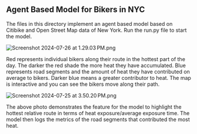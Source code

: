 ## Agent Based Model for Bikers in NYC

The files in this directory implement an agent based model based on Citibike and Open Street Map data of New York. 
Run the run.py file to start the model. 

![Screenshot 2024-07-26 at 1.29.03 PM.png](..%2F..%2F..%2F..%2FDesktop%2FSummerResearch2024%2FScreenshot%202024-07-26%20at%201.29.03%E2%80%AFPM.png)

Red represents individual bikers along their route in the hottest part of the day. The darker the red shade the more heat they have accumulated.
Blue represents road segments and the amount of heat they have contributed on average to bikers. Darker blue means a greater contributor to heat. 
The map is interactive and you can see the bikers move along their path. 

![Screenshot 2024-07-25 at 3.50.20 PM.png](..%2F..%2F..%2F..%2FDesktop%2FSummerResearch2024%2FScreenshot%202024-07-25%20at%203.50.20%E2%80%AFPM.png)

The above photo demonstrates the feature for the model to highlight the hottest relative route in terms of heat exposure/average exposure time.
The model then logs the metrics of the road segments that contributed the most heat.